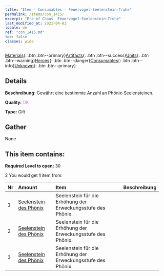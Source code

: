 ```yaml
---
title: "Item - Consumables - Feuervogel-Seelenstein-Truhe"
permalink: /Items/con_1415/
excerpt: "Era of Chaos  Feuervogel-Seelenstein-Truhe"
last_modified_at: 2021-04-01
locale: de
ref: "con_1415.md"
toc: false
classes: wide
---
```

 [Materials](/de/Items/){: .btn .btn--primary}[Artifacts](/de/Items/Artifacts/){: .btn .btn--success}[Units](/de/Items/Units/){: .btn .btn--warning}[Heroes](/de/Items/Heroes/){: .btn .btn--danger}[Consumables](/de/Items/Consumables/){: .btn .btn--info}[Unknown](/de/Items/Unknown/){: .btn .btn--primary}

## Details
 **Beschreibung:** Gewährt eine bestimmte Anzahl an Phönix-Seelensteinen.

 **Quality:** <span style="color: #DA70D6">OK</span>

 **Type:** Gift

## Gather

  None

## This item contains:

 **Required Level to open:** 30

 2 You would get **1** item  from:

  | Nr | Amount |     Item    | Beschreibung |
  |:---|:-------|:------------|:-----------:|
  | 1 | [Seelenstein des Phönix](/de/Items/unt_348/) | Seelenstein für die Erhöhung der Erweckungsstufe des Phönix. | 
  | 2 | [Seelenstein des Phönix](/de/Items/unt_348/) | Seelenstein für die Erhöhung der Erweckungsstufe des Phönix. | 
  | 3 | [Seelenstein des Phönix](/de/Items/unt_348/) | Seelenstein für die Erhöhung der Erweckungsstufe des Phönix. | 
